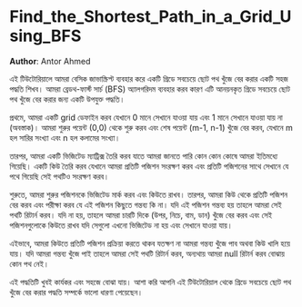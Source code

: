 # Find_the_Shortest_Path_in_a_Grid_Using_BFS

**Author**: Antor Ahmed



এই টিউটোরিয়ালে আমরা বেসিক জাভাস্ক্রিপ্ট ব্যবহার করে একটি গ্রিডে সবচেয়ে ছোট পথ খুঁজে বের করার একটি সহজ পদ্ধতি শিখব। আমরা ব্রেডথ-ফার্স্ট সার্চ (BFS) অ্যালগরিদম ব্যবহার করব কারণ এটি আনয়নকৃত গ্রিডে সবচেয়ে ছোট পথ খুঁজে বের করার জন্য একটি উপযুক্ত পদ্ধতি।

প্রথমে, আমরা একটি grid ডেফাইন করব যেখানে 0 মানে সেখানে যাওয়া যায় এবং 1 মানে সেখানে যাওয়া যায় না (অবস্তাক)। আমরা শুরুর পয়েন্ট (0,0) থেকে শুরু করব এবং শেষ পয়েন্ট (m-1, n-1) খুঁজে বের করব, যেখানে m হল সারির সংখ্যা এবং n হল কলামের সংখ্যা।

তারপর, আমরা একটি ভিজিটেড ম্যাট্রিক্স তৈরি করব যাতে আমরা জানতে পারি কোন কোন কোষে আমরা ইতিমধ্যে গিয়েছি। একটি কিউ তৈরি করব যেখানে আমরা প্রতিটি পজিশন সংরক্ষণ করব এবং প্রতিটি পজিশনের সাথে সেখানে যে পথে গিয়েছি সেই পথটিও সংরক্ষণ করব।

শুরুতে, আমরা শুরুর পজিশনকে ভিজিটেড মার্ক করব এবং কিউতে রাখব। তারপর, আমরা কিউ থেকে প্রতিটি পজিশন বের করব এবং পরীক্ষা করব যে এই পজিশন কিছুতে গন্তব্য কি না। যদি এই পজিশন গন্তব্য হয় তাহলে আমরা সেই পথটি রিটার্ন করব। যদি না হয়, তাহলে আমরা চারটি দিকে (উপর, নিচে, বাম, ডান) খুঁজে বের করব এবং সেই পজিশনগুলোকে কিউতে রাখব যদি সেগুলো এখনো ভিজিটেড না হয় এবং সেখানে যাওয়া যায়।

এইভাবে, আমরা কিউতে প্রতিটি পজিশন প্রক্রিয়া করতে থাকব যতক্ষণ না আমরা গন্তব্য খুঁজে পাব অথবা কিউ খালি হয়ে যায়। যদি আমরা গন্তব্য খুঁজে পাই তাহলে আমরা সেই পথটি রিটার্ন করব, অন্যথায় আমরা null রিটার্ন করব বোঝায় কোন পথ নেই।

এই পদ্ধতিটি খুবই কার্যকর এবং সহজে বোঝা যায়। আশা করি আপনি এই টিউটোরিয়াল থেকে গ্রিডে সবচেয়ে ছোট পথ খুঁজে বের করার পদ্ধতি সম্পর্কে ভালো ধারণা পেয়েছেন।